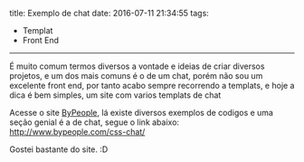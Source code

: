 title: Exemplo de chat
date: 2016-07-11 21:34:55
tags:
 - Templat
 - Front End
---
É muito comum termos diversos a vontade e ideias de criar diversos projetos, e um dos mais comuns é o de um chat, porém não sou um excelente front end, por tanto acabo sempre recorrendo a templats, e hoje a dica é bem simples, um site com varios templats de chat
<!--more-->
Acesse o site [ByPeople](http://www.bypeople.com/), lá existe diversos exemplos de codigos e uma seção genial é a de chat, segue o link abaixo:
http://www.bypeople.com/css-chat/

Gostei bastante do site. :D
